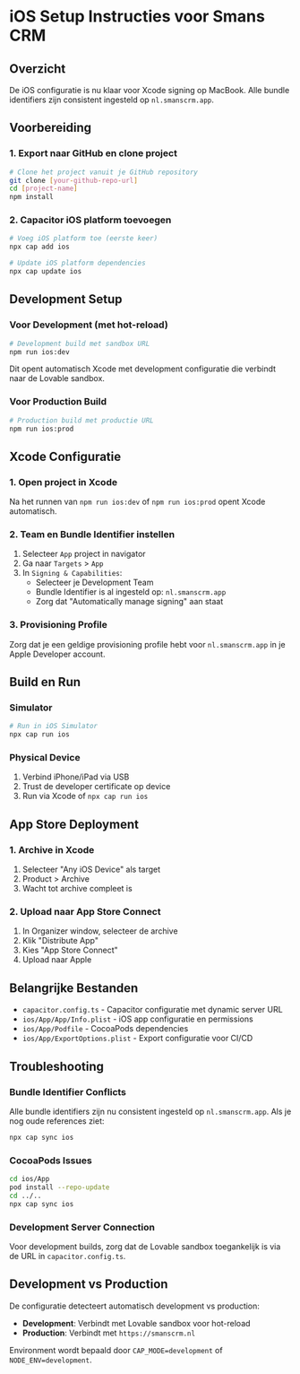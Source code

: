 # iOS Setup Instructies voor Smans CRM

## Overzicht
De iOS configuratie is nu klaar voor Xcode signing op MacBook. Alle bundle identifiers zijn consistent ingesteld op `nl.smanscrm.app`.

## Voorbereiding

### 1. Export naar GitHub en clone project
```bash
# Clone het project vanuit je GitHub repository
git clone [your-github-repo-url]
cd [project-name]
npm install
```

### 2. Capacitor iOS platform toevoegen
```bash
# Voeg iOS platform toe (eerste keer)
npx cap add ios

# Update iOS platform dependencies
npx cap update ios
```

## Development Setup

### Voor Development (met hot-reload)
```bash
# Development build met sandbox URL
npm run ios:dev
```
Dit opent automatisch Xcode met development configuratie die verbindt naar de Lovable sandbox.

### Voor Production Build
```bash
# Production build met productie URL
npm run ios:prod
```

## Xcode Configuratie

### 1. Open project in Xcode
Na het runnen van `npm run ios:dev` of `npm run ios:prod` opent Xcode automatisch.

### 2. Team en Bundle Identifier instellen
1. Selecteer `App` project in navigator
2. Ga naar `Targets` > `App`
3. In `Signing & Capabilities`:
   - Selecteer je Development Team
   - Bundle Identifier is al ingesteld op: `nl.smanscrm.app`
   - Zorg dat "Automatically manage signing" aan staat

### 3. Provisioning Profile
Zorg dat je een geldige provisioning profile hebt voor `nl.smanscrm.app` in je Apple Developer account.

## Build en Run

### Simulator
```bash
# Run in iOS Simulator
npx cap run ios
```

### Physical Device
1. Verbind iPhone/iPad via USB
2. Trust de developer certificate op device
3. Run via Xcode of `npx cap run ios`

## App Store Deployment

### 1. Archive in Xcode
1. Selecteer "Any iOS Device" als target
2. Product > Archive
3. Wacht tot archive compleet is

### 2. Upload naar App Store Connect
1. In Organizer window, selecteer de archive
2. Klik "Distribute App"
3. Kies "App Store Connect"
4. Upload naar Apple

## Belangrijke Bestanden

- `capacitor.config.ts` - Capacitor configuratie met dynamic server URL
- `ios/App/App/Info.plist` - iOS app configuratie en permissions
- `ios/App/Podfile` - CocoaPods dependencies
- `ios/App/ExportOptions.plist` - Export configuratie voor CI/CD

## Troubleshooting

### Bundle Identifier Conflicts
Alle bundle identifiers zijn nu consistent ingesteld op `nl.smanscrm.app`. Als je nog oude references ziet:
```bash
npx cap sync ios
```

### CocoaPods Issues
```bash
cd ios/App
pod install --repo-update
cd ../..
npx cap sync ios
```

### Development Server Connection
Voor development builds, zorg dat de Lovable sandbox toegankelijk is via de URL in `capacitor.config.ts`.

## Development vs Production

De configuratie detecteert automatisch development vs production:
- **Development**: Verbindt met Lovable sandbox voor hot-reload
- **Production**: Verbindt met `https://smanscrm.nl`

Environment wordt bepaald door `CAP_MODE=development` of `NODE_ENV=development`.